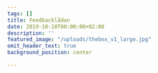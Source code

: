 ```yaml
---
tags: []
title: Feedbacklådan
date: 2019-10-10T00:00:00+02:00
description: ''
featured_image: "/uploads/thebox_v1_large.jpg"
omit_header_text: true
background_position: center

---
```


